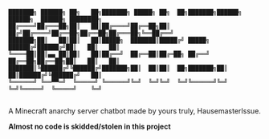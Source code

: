 ```
███████╗ ██████╗ ██╗   ██╗███████╗ █████╗ ██╗  ██╗███████╗██████╗ ██████╗  ██████╗ ████████╗
██╔════╝██╔═══██╗██║   ██║██╔════╝██╔══██╗██║ ██╔╝██╔════╝██╔══██╗██╔══██╗██╔═══██╗╚══██╔══╝
███████╗██║   ██║██║   ██║█████╗  ███████║█████╔╝ █████╗  ██████╔╝██████╔╝██║   ██║   ██║   
╚════██║██║▄▄ ██║██║   ██║██╔══╝  ██╔══██║██╔═██╗ ██╔══╝  ██╔══██╗██╔══██╗██║   ██║   ██║   
███████║╚██████╔╝╚██████╔╝███████╗██║  ██║██║  ██╗███████╗██║  ██║██████╔╝╚██████╔╝   ██║   
╚══════╝ ╚══▀▀═╝  ╚═════╝ ╚══════╝╚═╝  ╚═╝╚═╝  ╚═╝╚══════╝╚═╝  ╚═╝╚═════╝  ╚═════╝    ╚═╝   
                                                                                                                                        
```
A Minecraft anarchy server chatbot made by yours truly, HausemasterIssue.

**Almost no code is skidded/stolen in this project**
